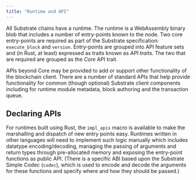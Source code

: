 ```yaml
---
title: "Runtime and API"
---
```

All Substrate chains have a runtime. The runtime is a WebAssembly binary blob that includes a number of entry-points known to the node. Two core entry-points are required as part of the Substrate specification: `execute_block` and `version`. Entry-points are grouped into API feature sets and (in Rust, at least) expressed as traits known as *API traits*. The two that are required are grouped as the *Core* API trait.

APIs beyond Core may be provided to add or support other functionality of the blockchain client. There are a number of standard APIs that help provide functionality for common (though optional) Substrate client components including for runtime module metadata, block authoring and the transaction queue.

## Declaring APIs

For runtimes built using Rust, the `impl_apis` macro is available to make the marshalling and dispatch of new entry points easy. Runtimes written in other languages will need to implement such logic manually which includes datatype encoding/decoding, managing the passing of arguments and return types through pre-allocated memory and exposing the entry-point functions as public API. (There is a specific ABI based upon the Substrate Simple Codec (`codec`), which is used to encode and decode the arguments for these functions and specify where and how they should be passed.)
